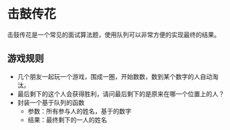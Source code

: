 # 击鼓传花

击鼓传花是一个常见的面试算法题，使用队列可以非常方便的实现最终的结果。

## 游戏规则

+ 几个朋友一起玩一个游戏，围成一圈，开始数数，数到某个数字的人自动淘汰。
+ 最后剩下的这个人会获得胜利，请问最后剩下的是原来在哪一个位置上的人？
+ 封装一个基于队列的函数
	+ 参数：所有参与人的姓名，基于的数字
	+ 结果：最终剩下的一人的姓名

